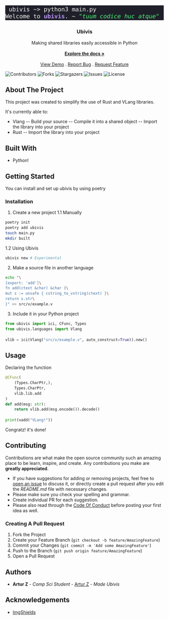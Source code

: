 <br/>
<p align="center">

  ![Screen Shot](assets/image.png)
  <h3 align="center">Ubivis</h3>

  <p align="center">
    Making shared libraries easily accessible in Python 
    <br/>
    <br/>
    <a href="https://github.com/HUSKI3/Ubivis"><strong>Explore the docs »</strong></a>
    <br/>
    <br/>
    <a href="https://github.com/HUSKI3/Ubivis">View Demo</a>
    .
    <a href="https://github.com/HUSKI3/Ubivis/issues">Report Bug</a>
    .
    <a href="https://github.com/HUSKI3/Ubivis/issues">Request Feature</a>
  </p>
</p>

![Contributors](https://img.shields.io/github/contributors/HUSKI3/Ubivis?color=dark-green) ![Forks](https://img.shields.io/github/forks/HUSKI3/Ubivis?style=social) ![Stargazers](https://img.shields.io/github/stars/HUSKI3/Ubivis?style=social) ![Issues](https://img.shields.io/github/issues/HUSKI3/Ubivis) ![License](https://img.shields.io/github/license/HUSKI3/Ubivis) 

## About The Project


This project was created to simplify the use of Rust and VLang libraries.

It's currently able to:
- Vlang
-- Build your source
-- Compile it into a shared object
-- Import the library into your project
- Rust
-- Import the library into your project

## Built With

- Python!

## Getting Started

You can install and set up ubivis by using poetry

### Installation

1. Create a new project
1.1 Manually
```sh
poetry init
poetry add ubivis
touch main.py
mkdir built
```
1.2 Using Ubivis
```sh
ubivis new # Experimental
```
2. Make a source file in another language
```sh
echo "\
[export: 'add']\
fn add(ctext &char) &char {\
mut s := unsafe { cstring_to_vstring(ctext) }\
return s.str\
}" >> src/v/example.v
```

3. Include it in your Python project
```python
from ubivis import ici, CFunc, Types
from ubivis.languages import Vlang

vlib = ici(Vlang("src/v/example.v", auto_construct=True)).new()
```

## Usage

Declaring the function
```python
@CFunc(
    (Types.CharPtr,),
    Types.CharPtr,
    vlib.lib.add
)
def add(msg: str):
    return vlib.add(msg.encode()).decode()

print(vadd("VLang!"))
```

Congratz! it's done!

## Contributing

Contributions are what make the open source community such an amazing place to be learn, inspire, and create. Any contributions you make are **greatly appreciated**.
* If you have suggestions for adding or removing projects, feel free to [open an issue](https://github.com/HUSKI3/Ubivis/issues/new) to discuss it, or directly create a pull request after you edit the *README.md* file with necessary changes.
* Please make sure you check your spelling and grammar.
* Create individual PR for each suggestion.
* Please also read through the [Code Of Conduct](https://github.com/HUSKI3/Ubivis/blob/main/CODE_OF_CONDUCT.md) before posting your first idea as well.

### Creating A Pull Request

1. Fork the Project
2. Create your Feature Branch (`git checkout -b feature/AmazingFeature`)
3. Commit your Changes (`git commit -m 'Add some AmazingFeature'`)
4. Push to the Branch (`git push origin feature/AmazingFeature`)
5. Open a Pull Request

## Authors

* **Artur Z** - *Comp Sci Student* - [Artur Z](https://github.com/HUSKI3/) - *Made Ubivis*

## Acknowledgements

* [ImgShields](https://shields.io/)
